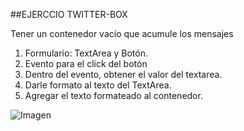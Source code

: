 ##EJERCCIO TWITTER-BOX

Tener un contenedor vacío que acumule los mensajes
1. Formulario: TextArea y Botón.
2. Evento para el click del botón 
3. Dentro del evento, obtener el valor del textarea.
4. Darle formato al texto del TextArea.
5. Agregar el texto formateado al contenedor.

![Imagen](http://4.1m.yt/rupm60j.png "Imagen")